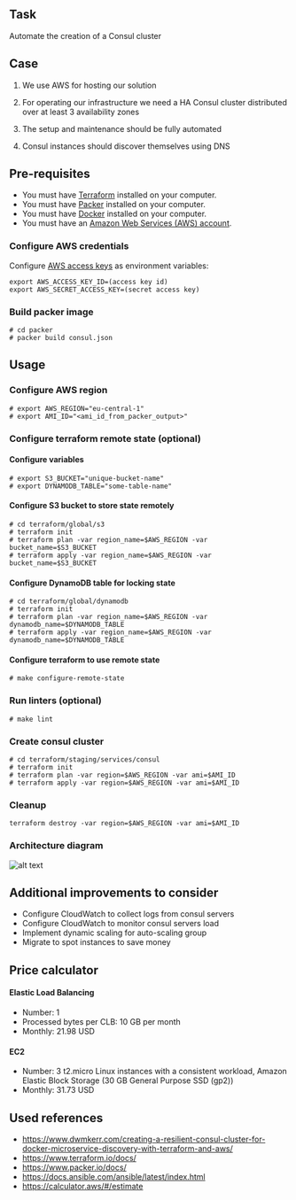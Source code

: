 ## Task

Automate the creation of a Consul cluster

## Case

1. We use AWS for hosting our solution

2. For operating our infrastructure we need a HA Consul cluster distributed over at least 3 availability zones

3. The setup and maintenance should be fully automated

4. Consul instances should discover themselves using DNS

## Pre-requisites

* You must have [Terraform](https://www.terraform.io/) installed on your computer. 
* You must have [Packer](https://www.packer.io/) installed on your computer. 
* You must have [Docker](https://www.docker.com/) installed on your computer. 
* You must have an [Amazon Web Services (AWS) account](http://aws.amazon.com/).

### Configure AWS credentials
Configure [AWS access keys](http://docs.aws.amazon.com/general/latest/gr/aws-sec-cred-types.html#access-keys-and-secret-access-keys) as environment variables:
```
export AWS_ACCESS_KEY_ID=(access key id)
export AWS_SECRET_ACCESS_KEY=(secret access key)
```

### Build packer image
```
# cd packer
# packer build consul.json
```

## Usage

### Configure AWS region
```
# export AWS_REGION="eu-central-1"
# export AMI_ID="<ami_id_from_packer_output>"
```

### Configure terraform remote state (optional)

#### Configure variables
```
# export S3_BUCKET="unique-bucket-name"
# export DYNAMODB_TABLE="some-table-name"
```

#### Configure S3 bucket to store state remotely
```
# cd terraform/global/s3
# terraform init
# terraform plan -var region_name=$AWS_REGION -var bucket_name=$S3_BUCKET
# terraform apply -var region_name=$AWS_REGION -var bucket_name=$S3_BUCKET
```

#### Configure DynamoDB table for locking state
```
# cd terraform/global/dynamodb
# terraform init
# terraform plan -var region_name=$AWS_REGION -var dynamodb_name=$DYNAMODB_TABLE
# terraform apply -var region_name=$AWS_REGION -var dynamodb_name=$DYNAMODB_TABLE
```

#### Configure terraform to use remote state
```
# make configure-remote-state
```

### Run linters (optional)
```
# make lint
```

### Create consul cluster
```
# cd terraform/staging/services/consul
# terraform init
# terraform plan -var region=$AWS_REGION -var ami=$AMI_ID
# terraform apply -var region=$AWS_REGION -var ami=$AMI_ID
```

### Cleanup
```
terraform destroy -var region=$AWS_REGION -var ami=$AMI_ID
```

### Architecture diagram
![alt text](https://i.imgur.com/JuKMOND.png "AWS diagram")


## Additional improvements to consider
* Configure CloudWatch to collect logs from consul servers
* Configure CloudWatch to monitor consul servers load
* Implement dynamic scaling for auto-scaling group 
* Migrate to spot instances to save money

## Price calculator
#### Elastic Load Balancing 
* Number: 1
* Processed bytes per CLB: 10 GB per month
* Monthly: 21.98 USD
#### EC2
* Number: 3 t2.micro Linux instances with a consistent workload, Amazon Elastic Block Storage (30 GB General Purpose SSD (gp2))
* Monthly: 31.73 USD

## Used references
* https://www.dwmkerr.com/creating-a-resilient-consul-cluster-for-docker-microservice-discovery-with-terraform-and-aws/
* https://www.terraform.io/docs/
* https://www.packer.io/docs/
* https://docs.ansible.com/ansible/latest/index.html
* https://calculator.aws/#/estimate
